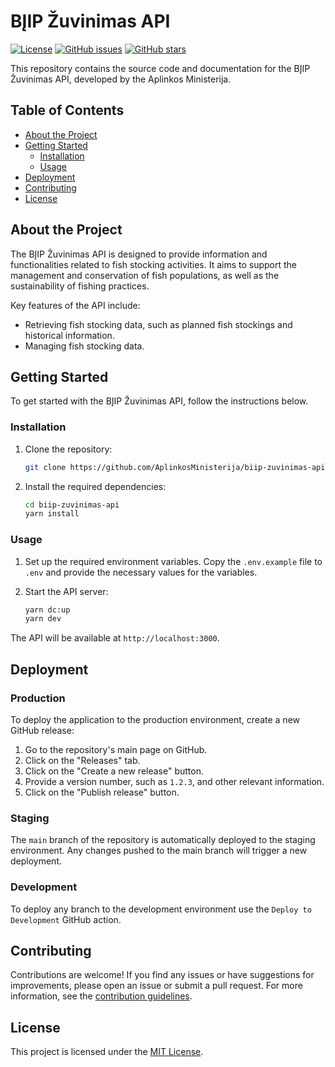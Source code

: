 # BĮIP Žuvinimas API

[![License](https://img.shields.io/github/license/AplinkosMinisterija/biip-zuvinimas-api)](https://github.com/AplinkosMinisterija/biip-zuvinimas-api/blob/main/LICENSE)
[![GitHub issues](https://img.shields.io/github/issues/AplinkosMinisterija/biip-zuvinimas-api)](https://github.com/AplinkosMinisterija/biip-zuvinimas-api/issues)
[![GitHub stars](https://img.shields.io/github/stars/AplinkosMinisterija/biip-zuvinimas-api)](https://github.com/AplinkosMinisterija/biip-zuvinimas-api/stargazers)

This repository contains the source code and documentation for the BĮIP Žuvinimas API, developed by the Aplinkos
Ministerija.

## Table of Contents

- [About the Project](#about-the-project)
- [Getting Started](#getting-started)
    - [Installation](#installation)
    - [Usage](#usage)
- [Deployment](#deployment)
- [Contributing](#contributing)
- [License](#license)

## About the Project

The BĮIP Žuvinimas API is designed to provide information and functionalities related to fish stocking activities. It
aims to support the management and conservation of fish populations, as well as the sustainability of fishing practices.

Key features of the API include:

- Retrieving fish stocking data, such as planned fish stockings and historical information.
- Managing fish stocking data.

## Getting Started

To get started with the BĮIP Žuvinimas API, follow the instructions below.

### Installation

1. Clone the repository:

   ```bash
   git clone https://github.com/AplinkosMinisterija/biip-zuvinimas-api.git
   ```

2. Install the required dependencies:

   ```bash
   cd biip-zuvinimas-api
   yarn install
   ```

### Usage

1. Set up the required environment variables. Copy the `.env.example` file to `.env` and provide the necessary values
   for the variables.

2. Start the API server:

   ```bash
   yarn dc:up
   yarn dev
   ```

The API will be available at `http://localhost:3000`.

## Deployment

### Production

To deploy the application to the production environment, create a new GitHub release:

1. Go to the repository's main page on GitHub.
2. Click on the "Releases" tab.
3. Click on the "Create a new release" button.
4. Provide a version number, such as `1.2.3`, and other relevant information.
5. Click on the "Publish release" button.

### Staging

The `main` branch of the repository is automatically deployed to the staging environment. Any changes pushed to the main
branch will trigger a new deployment.

### Development

To deploy any branch to the development environment use the `Deploy to Development` GitHub action.

## Contributing

Contributions are welcome! If you find any issues or have suggestions for improvements, please open an issue or submit a
pull request. For more information, see the [contribution guidelines](./CONTRIBUTING.md).

## License

This project is licensed under the [MIT License](./LICENSE).
